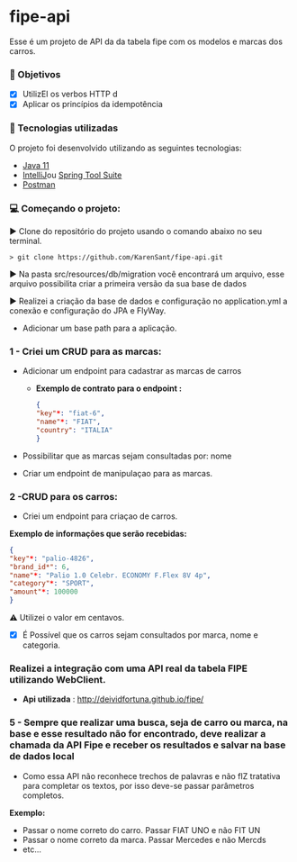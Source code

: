 # fipe-api


Esse é um projeto de API da da tabela fipe com os modelos e marcas dos carros. 



### 📜️ Objetivos
- [x] UtilizEI os verbos HTTP d
- [x] Aplicar os princípios da idempotência

### 🚀 Tecnologias utilizadas

O projeto foi desenvolvido utilizando as seguintes tecnologias:

- [Java 11](https://go.java/?intcmp=gojava-banner-java-com)
- [IntelliJ](https://www.jetbrains.com/pt-br/idea/download/#section=linux)ou [Spring Tool Suite](hhttps://spring.io/tools)
- [Postman](https://www.postman.com/downloads/)


### 💻️ Começando o projeto:
▶️ Clone do repositório do projeto usando o comando abaixo no seu terminal.

   ```shell
   > git clone https://github.com/KarenSant/fipe-api.git
   ```
 
▶️ Na pasta src/resources/db/migration você encontrará um arquivo, esse arquivo possibilita criar a primeira versão da sua base de dados

▶️ Realizei a criação da base de dados e configuração no application.yml a conexão e configuração do JPA e FlyWay. 
  
- Adicionar um base path para a aplicação. 
  
### 1 - Criei um CRUD para as marcas:
- Adicionar um endpoint para cadastrar as marcas de carros 
  - **Exemplo de contrato para o endpoint :**
    
    ``` json
    {
    "key"*: "fiat-6",
    "name"*: "FIAT",
    "country": "ITALIA"
    }
    ```
- Possibilitar que as marcas sejam consultadas por: nome

- Criar um endpoint de manipulaçao para as marcas.

### 2 -CRUD para os carros:
- Criei um endpoint para criaçao de carros.

**Exemplo de informações que serão recebidas:**
``` json
{
"key"*: "palio-4826",
"brand_id*": 6,
"name"*: "Palio 1.0 Celebr. ECONOMY F.Flex 8V 4p",
"category"*: "SPORT",
"amount"*: 100000
}
```
⚠️ Utilizei o valor em centavos.

- [x] É Possível que os carros sejam consultados por marca, nome e categoria.

### Realizei a integração com uma API real da tabela FIPE utilizando WebClient.

- **Api utilizada** : http://deividfortuna.github.io/fipe/

### 5 - Sempre que realizar uma busca, seja de carro ou marca, na base e esse resultado não for encontrado, deve realizar a chamada da API Fipe e receber os resultados e salvar na base de dados local

- Como essa API não reconhece trechos de palavras e não fIZ tratativa para completar os textos, por isso deve-se passar parâmetros completos.
  
**Exemplo:**
  - Passar o nome correto do carro. Passar FIAT UNO e não FIT UN
  - Passar o nome correto da marca. Passar Mercedes e não Mercds
  - etc...
  
